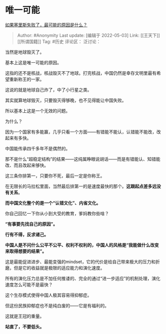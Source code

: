 # 唯一可能
[如果塞里斯失败了，最可能的原因是什么？](https://www.zhihu.com/question/531141086/answer/2468087575)

> Author: #Anonymity
> Last update: [编辑于 2022-05-03]
> Link: [[王天下]] [[所谓国籍]]
> Tag: #历史
> 评论区：
> 泛讨论：

当然是地球毁灭了。

基本上这是唯一可能的原因。

这指的还不是核战，核战毁灭不了地球。打完核战，中国仍然是幸存文明里最有希望重新称王的一家。

这说的就是地球自己炸了，中了小行星之类。

其实就算地球毁灭，只要毁灭得够晚，也不见得能让中国失败。

所以基本上这是一个无效的问题。

为什么？

因为一个国家有多能赢，几乎只看一个方面——有错能不能认，认错能不能改，改起来有多快。

中国能传承四千多年不是偶然的。

那不是什么“超稳定结构”的结果——这纯属睁眼说胡话——而是有错能认、知错能改、而且改起来够快。

这三条你排第一，只要你不死，最后一定是你称王。

在无限长的马拉松里面，当然最后排第一的是速度最快的那个。**这跟起点差多远没有关系**。

**而中国文化整个的是一个“认错文化”、内省文化。**

你自己回忆一下你从小到大受的教育，爹妈教你些啥？

**“有事要先找自己的原因”。**

**行有不得，反求诸己。**

**中国人是不问什么公平不公平、权利不权利的，中国人的风格是“我能做什么改变来取得想要的结果”。**

这是最能促进进步、最能变强的mindset，它的代价是给自己带来极大的压力和折磨，但是它的收益就是极限的适应能力和演化速度。

所有的演化压力总是不加任何推诿的、完全的通过“进一步适应”的机制处理，演化速度怎么可能不是最快？

这个生存模式使得中国人极其容易得抑郁症。

但这份民族抑郁症也不是纯白废的——它是有福利的。

这就是王冠的重量。

**站直了，不要低头。**
